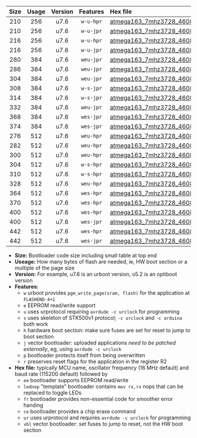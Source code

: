 |Size|Usage|Version|Features|Hex file|
|:-:|:-:|:-:|:-:|:--|
|210|256|u7.6|`w-u-hpr`|[atmega163_7mhz3728_460800bps_ur.hex](https://raw.githubusercontent.com/stefanrueger/urboot/main/atmega163_7mhz3728_460800bps_ur.hex)|
|210|256|u7.6|`w-u-jpr`|[atmega163_7mhz3728_460800bps_ur_vbl.hex](https://raw.githubusercontent.com/stefanrueger/urboot/main/atmega163_7mhz3728_460800bps_ur_vbl.hex)|
|216|256|u7.6|`w-u-hpr`|[atmega163_7mhz3728_460800bps_lednop_ur.hex](https://raw.githubusercontent.com/stefanrueger/urboot/main/atmega163_7mhz3728_460800bps_lednop_ur.hex)|
|216|256|u7.6|`w-u-jpr`|[atmega163_7mhz3728_460800bps_lednop_ur_vbl.hex](https://raw.githubusercontent.com/stefanrueger/urboot/main/atmega163_7mhz3728_460800bps_lednop_ur_vbl.hex)|
|280|384|u7.6|`weu-jpr`|[atmega163_7mhz3728_460800bps_ee_ur_vbl.hex](https://raw.githubusercontent.com/stefanrueger/urboot/main/atmega163_7mhz3728_460800bps_ee_ur_vbl.hex)|
|286|384|u7.6|`weu-jpr`|[atmega163_7mhz3728_460800bps_ee_lednop_ur_vbl.hex](https://raw.githubusercontent.com/stefanrueger/urboot/main/atmega163_7mhz3728_460800bps_ee_lednop_ur_vbl.hex)|
|304|384|u7.6|`weu-jpr`|[atmega163_7mhz3728_460800bps_ee_lednop_fr_ur_vbl.hex](https://raw.githubusercontent.com/stefanrueger/urboot/main/atmega163_7mhz3728_460800bps_ee_lednop_fr_ur_vbl.hex)|
|308|384|u7.6|`w-s-jpr`|[atmega163_7mhz3728_460800bps_vbl.hex](https://raw.githubusercontent.com/stefanrueger/urboot/main/atmega163_7mhz3728_460800bps_vbl.hex)|
|314|384|u7.6|`w-s-jpr`|[atmega163_7mhz3728_460800bps_lednop_vbl.hex](https://raw.githubusercontent.com/stefanrueger/urboot/main/atmega163_7mhz3728_460800bps_lednop_vbl.hex)|
|332|384|u7.6|`weu-jpr`|[atmega163_7mhz3728_460800bps_ee_lednop_fr_ce_ur_vbl.hex](https://raw.githubusercontent.com/stefanrueger/urboot/main/atmega163_7mhz3728_460800bps_ee_lednop_fr_ce_ur_vbl.hex)|
|368|384|u7.6|`wes-jpr`|[atmega163_7mhz3728_460800bps_ee_vbl.hex](https://raw.githubusercontent.com/stefanrueger/urboot/main/atmega163_7mhz3728_460800bps_ee_vbl.hex)|
|374|384|u7.6|`wes-jpr`|[atmega163_7mhz3728_460800bps_ee_lednop_vbl.hex](https://raw.githubusercontent.com/stefanrueger/urboot/main/atmega163_7mhz3728_460800bps_ee_lednop_vbl.hex)|
|276|512|u7.6|`weu-hpr`|[atmega163_7mhz3728_460800bps_ee_ur.hex](https://raw.githubusercontent.com/stefanrueger/urboot/main/atmega163_7mhz3728_460800bps_ee_ur.hex)|
|282|512|u7.6|`weu-hpr`|[atmega163_7mhz3728_460800bps_ee_lednop_ur.hex](https://raw.githubusercontent.com/stefanrueger/urboot/main/atmega163_7mhz3728_460800bps_ee_lednop_ur.hex)|
|300|512|u7.6|`weu-hpr`|[atmega163_7mhz3728_460800bps_ee_lednop_fr_ur.hex](https://raw.githubusercontent.com/stefanrueger/urboot/main/atmega163_7mhz3728_460800bps_ee_lednop_fr_ur.hex)|
|304|512|u7.6|`w-s-hpr`|[atmega163_7mhz3728_460800bps.hex](https://raw.githubusercontent.com/stefanrueger/urboot/main/atmega163_7mhz3728_460800bps.hex)|
|310|512|u7.6|`w-s-hpr`|[atmega163_7mhz3728_460800bps_lednop.hex](https://raw.githubusercontent.com/stefanrueger/urboot/main/atmega163_7mhz3728_460800bps_lednop.hex)|
|328|512|u7.6|`weu-hpr`|[atmega163_7mhz3728_460800bps_ee_lednop_fr_ce_ur.hex](https://raw.githubusercontent.com/stefanrueger/urboot/main/atmega163_7mhz3728_460800bps_ee_lednop_fr_ce_ur.hex)|
|364|512|u7.6|`wes-hpr`|[atmega163_7mhz3728_460800bps_ee.hex](https://raw.githubusercontent.com/stefanrueger/urboot/main/atmega163_7mhz3728_460800bps_ee.hex)|
|370|512|u7.6|`wes-hpr`|[atmega163_7mhz3728_460800bps_ee_lednop.hex](https://raw.githubusercontent.com/stefanrueger/urboot/main/atmega163_7mhz3728_460800bps_ee_lednop.hex)|
|400|512|u7.6|`wes-hpr`|[atmega163_7mhz3728_460800bps_ee_lednop_fr.hex](https://raw.githubusercontent.com/stefanrueger/urboot/main/atmega163_7mhz3728_460800bps_ee_lednop_fr.hex)|
|400|512|u7.6|`wes-jpr`|[atmega163_7mhz3728_460800bps_ee_lednop_fr_vbl.hex](https://raw.githubusercontent.com/stefanrueger/urboot/main/atmega163_7mhz3728_460800bps_ee_lednop_fr_vbl.hex)|
|442|512|u7.6|`wes-hpr`|[atmega163_7mhz3728_460800bps_ee_lednop_fr_ce.hex](https://raw.githubusercontent.com/stefanrueger/urboot/main/atmega163_7mhz3728_460800bps_ee_lednop_fr_ce.hex)|
|442|512|u7.6|`wes-jpr`|[atmega163_7mhz3728_460800bps_ee_lednop_fr_ce_vbl.hex](https://raw.githubusercontent.com/stefanrueger/urboot/main/atmega163_7mhz3728_460800bps_ee_lednop_fr_ce_vbl.hex)|

- **Size:** Bootloader code size including small table at top end
- **Useage:** How many bytes of flash are needed, ie, HW boot section or a multiple of the page size
- **Version:** For example, u7.6 is an urboot version, o5.2 is an optiboot version
- **Features:**
  + `w` urboot provides `pgm_write_page(sram, flash)` for the application at `FLASHEND-4+1`
  + `e` EEPROM read/write support
  + `u` uses urprotocol requiring `avrdude -c urclock` for programming
  + `s` uses skeleton of STK500v1 protocol; `-c urclock` and `-c arduino` both work
  + `h` hardware boot section: make sure fuses are set for reset to jump to boot section
  + `j` vector bootloader: uploaded applications *need to be patched externally*, eg, using `avrdude -c urclock`
  + `p` bootloader protects itself from being overwritten
  + `r` preserves reset flags for the application in the register R2
- **Hex file:** typically MCU name, oscillator frequency (16 MHz default) and baud rate (115200 default) followed by
  + `ee` bootloader supports EEPROM read/write
  + `lednop` "template" bootloader contains `mov rx,rx` nops that can be replaced to toggle LEDs
  + `fr` bootloader provides non-essential code for smoother error handing
  + `ce` bootloader provides a chip erase command
  + `ur` uses urprotocol and requires `avrdude -c urclock` for programming
  + `vbl` vector bootloader: set fuses to jump to reset, not the HW boot section
